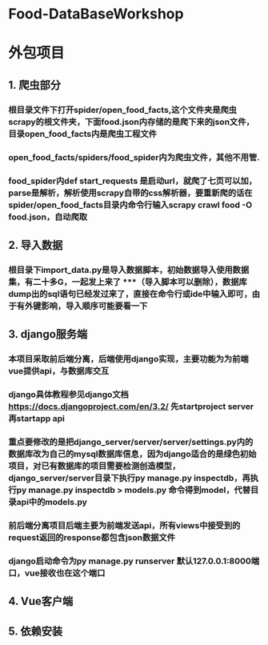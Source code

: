 # Food-DataBaseWorkshop
# 外包项目
## 1. 爬虫部分
### 根目录文件下打开spider/open_food_facts,这个文件夹是爬虫scrapy的根文件夹，下面food.json内存储的是爬下来的json文件，目录open_food_facts内是爬虫工程文件
### open_food_facts/spiders/food_spider内为爬虫文件，其他不用管.
### food_spider内def start_requests 是启动url，就爬了七页可以加，parse是解析，解析使用scrapy自带的css解析器，要重新爬的话在spider/open_food_facts目录内命令行输入scrapy crawl food -O food.json，自动爬取
## 2. 导入数据
### 根目录下import_data.py是导入数据脚本，初始数据导入使用数据集，有二十多G，一起发上来了 ***（导入脚本可以删除），数据库dump出的sql语句已经发过来了，直接在命令行或ide中输入即可，由于有外键影响，导入顺序可能要看一下
## 3. django服务端
### 本项目采取前后端分离，后端使用django实现，主要功能为为前端vue提供api，与数据库交互
### django具体教程参见django文档 https://docs.djangoproject.com/en/3.2/ 先startproject server 再startapp api
### 重点要修改的是把django_server/server/server/settings.py内的数据库改为自己的mysql数据库信息，因为django适合的是绿色初始项目，对已有数据库的项目需要检测创造模型，django_server/server目录下执行py manage.py inspectdb，再执行py manage.py inspectdb > models.py 命令得到model，代替目录api中的models.py
### 前后端分离项目后端主要为前端发送api，所有views中接受到的request返回的response都包含json数据文件
### django启动命令为py manage.py runserver 默认127.0.0.1:8000端口，vue接收也在这个端口
## 4. Vue客户端
### 
## 5. 依赖安装
### 
